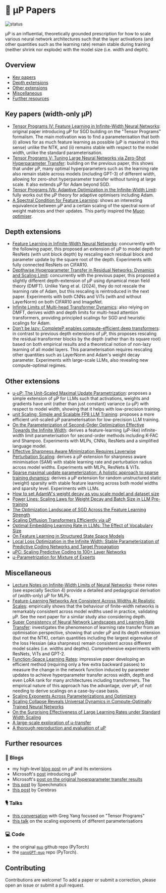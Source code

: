 # 📑 μP Papers

![status](https://img.shields.io/badge/status-active-green)

μP is an influential, theoretically grounded prescription for how to scale 
various neural network architectures such that the layer activations (and other 
quantities such as the learning rate) remain stable during training (neither 
shrink nor explode) with the model size (i.e. width and depth).


## Overview
* [Key papers](#key-papers-width-only-μp)
* [Depth extensions](#depth-extensions)
* [Other extensions](#other-extensions)
* [Miscellaneous](#miscellaneous)
* [Further resources](#further-resources)


## Key papers (width-only μP)
* [Tensor Programs IV: Feature Learning in Infinite-Width Neural Networks](https://arxiv.org/abs/2011.14522): original paper introducing μP for SGD building on the "Tensor Programs" formalism. The main motivation was to find a parameterisation that both (i) allows for as much feature learning as possible (μP is maximal in this sense) unlike the NTK, and (ii) remains stable with respect to the model width, unlike the standard parameterisation.
* [Tensor Programs V: Tuning Large Neural Networks via Zero-Shot Hyperparameter Transfer](https://arxiv.org/abs/2203.03466): building on the previous paper, this shows that under μP, many optimal hyperparameters such as the learning rate also remain stable across models (including GPT-3) of different width, allowing for zero-shot hyperparameter transfer without tuning at large scale. It also extends μP for Adam beyond SGD.
* [Tensor Programs IVb: Adaptive Optimization in the Infinite-Width Limit](https://arxiv.org/abs/2308.01814): fully works out the μP theory for adaptive optimisers including Adam.
* [A Spectral Condition for Feature Learning](https://arxiv.org/abs/2310.17813): shows an interesting equivalence between μP and a certain scaling of the spectral norm of weight matrices and their updates. This partly inspired the [Muon optimiser](https://jeremybernste.in/writing/deriving-muon).


## Depth extensions
* [Feature Learning in Infinite-Width Neural Networks](https://arxiv.org/abs/2011.14522): concurrently with the following paper, this proposed an extension of μP to model depth for ResNets (with unit block depth) by rescaling each residual block and parameter update by the square root of the depth. Experiments with fully connected ResNets on CIFAR10.
* [Depthwise Hyperparameter Transfer in Residual Networks: Dynamics and Scaling Limit](https://arxiv.org/abs/2309.16620): concurrently with the previous paper, this proposed a slightly different depth-extension of μP using dynamical mean field theory (DMFT). Unlike Yang et al. (2024), they do not rescale the learning rate of Adam, but this rescaling is reintroduced in the next paper. Experiments with both CNNs and ViTs (with and without LayerNorm) on both CIFAR10 and ImageNet.
* [Infinite Limits of Multi-head Transformer Dynamics](https://arxiv.org/abs/2405.15712): also relying on DMFT, derives width and depth limits for multi-head attention transformers, providing principled scalings for SGD and heuristic scalings for Adam.
* [Don’t be lazy: CompleteP enables compute-efficient deep transformers](https://arxiv.org/abs/2505.01618): in contrast to previous depth extensions of μP, this proposes rescaling the residual transformer blocks by the depth (rather than its square root) based on both empirical results and a theoretical notion of non-lazy learning of all model layers. This parameterisation requires rescaling other quantities such as LayerNorm and Adam's weight decay parameter. Experiments with large-scale LLMs, also revealing new compute-optimal regimes.


## Other extensions
* [u-μP: The Unit-Scaled Maximal Update Parametrization](https://arxiv.org/abs/2407.17465): proposes a simple extension of μP for LLMs such that activations, weights and gradients have unit (rather than just constant) variance (u-μP) with respect to model width, showing that it helps with low-precision training.
* [μnit Scaling: Simple and Scalable FP8 LLM Training](https://arxiv.org/abs/2502.05967): proposes a more efficient unit-scaled μP parameterisation for low-precision LLM training.
* [On the Parameterization of Second-Order Optimization Effective Towards the Infinite Width](https://arxiv.org/abs/2312.12226): derives a feature-learning (μP-like) infinite-width limit parameterisation for second-order methods including K-FAC and Shampoo. Experiments with MLPs, CNNs, ResNets and a simplified language model.
* [Effective Sharpness Aware Minimization Requires Layerwise Perturbation Scaling](https://openreview.net/forum?id=Qo6KUhQkPw): derives a μP extension for sharpness aware minimisation (SAM) with stable learning rate and perturbation radius across model widths. Experiments with MLPs, ResNets & ViTs.
* [Sparse maximal update parameterization: A holistic approach to sparse training dynamics](https://proceedings.neurips.cc/paper_files/paper/2024/hash/3b6aaffec941f98930753fa6d6de7263-Abstract-Conference.html): derives a μP extension for random unstructured static (weight) sparsity with stable feature learning across both model widths and sparsity level. Experiments with LLMs.
* [How to set AdamW's weight decay as you scale model and dataset size](https://arxiv.org/abs/2405.13698)
* [Power Lines: Scaling Laws for Weight Decay and Batch Size in LLM Pre-training](https://arxiv.org/abs/2505.13738)
* [The Optimization Landscape of SGD Across the Feature Learning Strength](https://arxiv.org/abs/2410.04642)
* [Scaling Diffusion Transformers Efficiently via μP](https://arxiv.org/abs/2505.15270)
* [Optimal Embedding Learning Rate in LLMs: The Effect of Vocabulary Size](https://arxiv.org/abs/2506.15025)
* [On Feature Learning in Structured State Space Models](https://openreview.net/forum?id=aQv5AbN1wF)
* [Local Loss Optimization in the Infinite Width: Stable Parameterization of Predictive Coding Networks and Target Propagation](https://arxiv.org/abs/2411.02001)
* [μPC: Scaling Predictive Coding to 100+ Layer Networks](https://arxiv.org/abs/2505.13124)
* [μ-Parametrization for Mixture of Experts](https://arxiv.org/abs/2508.09752)


## Miscellaneous
* [Lecture Notes on Infinite-Width Limits of Neural Networks](https://mlschool.princeton.edu/sites/g/files/toruqf5946/files/documents/Princeton___Lecture_Notes_0.pdf): these notes (see especially Section 4) provide a detailed and pedagogical derivation of (width-only) μP for MLPs.
* [Feature-Learning Networks Are Consistent Across Widths At Realistic Scales](https://proceedings.neurips.cc/paper_files/paper/2023/hash/03600ae6c3392fd65ad7c3a90c6f7ce8-Abstract-Conference.html): empirically shows that the behaviour of finite-width networks is remarkably consistent across model widths used in practice, validating μP. See the next paper for a similar study also considering depth.
* [Super Consistency of Neural Network Landscapes and Learning Rate Transfer](https://proceedings.neurips.cc/paper_files/paper/2024/hash/ba1d33849b963efc6b5d3082ad68f480-Abstract-Conference.html): investigates the phenomenon of learning rate transfer from an optimisation perspective, showing that under μP and its depth extension (but not the NTK), certain quantities including the largest eigenvalue of the loss Hessian (aka sharpness) remain consistent across different model scales (i.e. widths and depths). Comprehensive experiments with ResNets, ViTs and GPT-2.
* [Function-Space Learning Rates](https://arxiv.org/abs/2502.17405): impressive paper developing an efficient method (requiring only a few extra backward passes) to measure the change in the network function induced by parameter updates to achieve hyperparameter transfer across width, depth and even LoRA rank for many architectures including transformers. The empirical nature of this approach has the advantage, over μP, of not needing to derive scalings on a case-by-case basis.
* [Scaling Exponents Across Parameterizations and Optimizers](https://arxiv.org/abs/2407.05872)
* [Scaling Collapse Reveals Universal Dynamics in Compute-Optimally Trained Neural Networks](https://arxiv.org/abs/2507.02119)
* [On the Surprising Effectiveness of Large Learning Rates under Standard Width Scaling](https://arxiv.org/abs/2505.22491)
* [A large-scale exploration of μ-transfer](https://arxiv.org/abs/2404.05728v5)
* [A thorough reproduction and evaluation of μP](https://openreview.net/forum?id=AFxEdJwQcp)


## Further resources

### 📝 Blogs
* my high-level [blog post](https://francesco-innocenti.github.io/posts/2025/04/09/Infinite-Widths-&-Depths-Part-III-The-Maximal-Update-Parameterisation/) on μP and its extensions
* Microsoft's [post](https://www.microsoft.com/en-us/research/blog/on-infinitely-wide-neural-networks-that-exhibit-feature-learning/) 
introducing μP
* Microsoft's [post on the original hyperparameter transfer results](https://www.microsoft.com/en-us/research/blog/%C2%B5transfer-a-technique-for-hyperparameter-tuning-of-enormous-neural-networks/)
* [this post](https://blog.speechmatics.com/mup) by Speechmatics
* [this post](https://cerebras.ai/blog/the-practitioners-guide-to-the-maximal-update-parameterization) 
by Cerebras

### 🎙️ Talks
* [this conversation](https://www.youtube.com/watch?v=1aXOXHA7Jcw&t=2723s&ab_channel=TimothyNguyen) 
with Greg Yang focused on "Tensor Programs"
* [this talk](https://www.youtube.com/watch?v=CnAfD7aVzLg&ab_channel=AutoMLSeminars) on the scaling exponents of different parameterisations

### 💻 Code
* the original [`mup`](https://github.com/microsoft/mup?tab=readme-ov-file#coord-check) github repo (PyTorch)
* the [`nanoGPT-mup`](https://github.com/EleutherAI/nanoGPT-mup?tab=readme-ov-file) repo (PyTorch).


## Contributing
Contributions are welcome! To add a paper or submit a correction, please open an 
issue or submit a pull request.